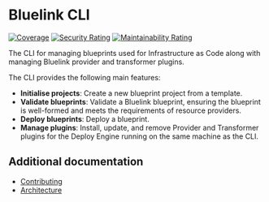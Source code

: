 # Bluelink CLI

[![Coverage](https://sonarcloud.io/api/project_badges/measure?project=newstack-cloud_bluelink-cli&metric=coverage)](https://sonarcloud.io/summary/new_code?id=newstack-cloud_bluelink-cli)
[![Security Rating](https://sonarcloud.io/api/project_badges/measure?project=newstack-cloud_bluelink-cli&metric=security_rating)](https://sonarcloud.io/summary/new_code?id=newstack-cloud_bluelink-cli)
[![Maintainability Rating](https://sonarcloud.io/api/project_badges/measure?project=newstack-cloud_bluelink-cli&metric=sqale_rating)](https://sonarcloud.io/summary/new_code?id=newstack-cloud_bluelink-cli)

The CLI for managing blueprints used for Infrastructure as Code along with managing Bluelink provider and transformer plugins.

The CLI provides the following main features:

- **Initialise projects**: Create a new blueprint project from a template.
- **Validate blueprints**: Validate a Bluelink blueprint, ensuring the blueprint is well-formed and meets the requirements of resource providers.
- **Deploy blueprints**: Deploy a blueprint.
- **Manage plugins**: Install, update, and remove Provider and Transformer plugins for the Deploy Engine running on the same machine as the CLI.

## Additional documentation

- [Contributing](docs/CONTRIBUTING.md)
- [Architecture](docs/ARCHITECTURE.md)
